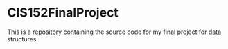 # CIS152FinalProject

This is a repository containing the source code for my final project for data
structures.
